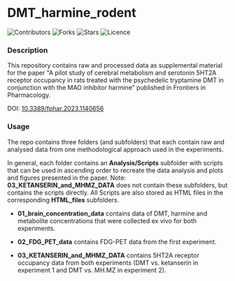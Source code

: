# DMT_harmine_rodent

![Contributors](https://img.shields.io/github/contributors/klemens-egger/DMT_harmine_rodent?style=plastic)
![Forks](https://img.shields.io/github/forks/klemens-egger/DMT_harmine_rodent)
![Stars](https://img.shields.io/github/stars/klemens-egger/DMT_harmine_rodent)
![Licence](https://img.shields.io/github/license/klemens-egger/DMT_harmine_rodent)


### Description

This repository contains raw and processed data as supplemental material for the paper "A pilot study of cerebral metabolism and serotonin 5HT2A receptor occupancy in rats treated with the psychedelic tryptamine DMT in conjunction with the MAO inhibitor harmine" published in Frontiers in Pharmacology. 

DOI: [10.3389/fphar.2023.1140656]([https://10.3389/fphar.2023.1140656](https://www.frontiersin.org/articles/10.3389/fphar.2023.1140656/abstract))


### Usage

The repo contains three folders (and subfolders) that each contain raw and analysed data from one methodological approach used in the experiments.

In general, each folder contains an **Analysis/Scripts** subfolder with scripts that can be used in ascending order to recreate the data analysis and plots and figures presented in the paper. 
Note: **03_KETANSERIN_and_MHMZ_DATA** does not contain these subfolders, but contains the scripts directly. 
All Scripts are also stored as HTML files in the corresponding **HTML_files** subfolders.  

- **01_brain_concentration_data** contains data of DMT, harmine and metabolite concentrations that were collected ex vivo for both experiments. 

- **02_FDG_PET_data** contains FDG-PET data from the first experiment.

- **03_KETANSERIN_and_MHMZ_DATA** contains 5HT2A receptor occupancy data from both experiments (DMT vs. ketanserin in experiment 1 and DMT vs. MH.MZ in experiment 2).




